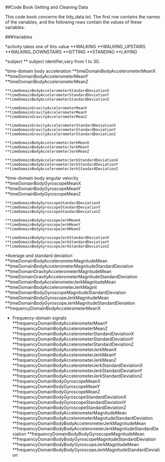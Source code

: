 ##Code Book Getting and Cleaning Data

This code book concerns the  tidy_data.txt.
The first row contains the names of the variables, and the following rows contain the values of these variables.

###Variables

*activity
	takes one of this value 
	**WALKING
	**WALKING_UPSTAIRS
	**WALKING_DOWNSTAIRS
	**SITTING
	**STANDING
	**LAYING
                                                                    
*subject
	** subject identifier,vary from 1 to 30.

*time-domain body acceleration
	**timeDomainBodyAccelerometerMeanX                                  
	**timeDomainBodyAccelerometerMeanY                                 
	**timeDomainBodyAccelerometerMeanZ     
	
	**timeDomainBodyAccelerometerStandardDeviationX                   
	**timeDomainBodyAccelerometerStandardDeviationY                     
	**timeDomainBodyAccelerometerStandardDeviationZ  
	
	**timeDomainGravityAccelerometerMeanX                              
	**timeDomainGravityAccelerometerMeanY                              
	**timeDomainGravityAccelerometerMeanZ    
	
	**timeDomainGravityAccelerometerStandardDeviationX                 
	**timeDomainGravityAccelerometerStandardDeviationY                  
	**timeDomainGravityAccelerometerStandardDeviationZ    
	
	**timeDomainBodyAccelerometerJerkMeanX                            
	**timeDomainBodyAccelerometerJerkMeanY                             
	**timeDomainBodyAccelerometerJerkMeanZ   
	
	**timeDomainBodyAccelerometerJerkStandardDeviationX                 
	**timeDomainBodyAccelerometerJerkStandardDeviationY                 
	**timeDomainBodyAccelerometerJerkStandardDeviationZ  
	
*time-domain body angular velocity	
	**timeDomainBodyGyroscopeMeanX                                     
	**timeDomainBodyGyroscopeMeanY                                      
	**timeDomainBodyGyroscopeMeanZ   
	
	**timeDomainBodyGyroscopeStandardDeviationX                        
	**timeDomainBodyGyroscopeStandardDeviationY                         
	**timeDomainBodyGyroscopeStandardDeviationZ  
	
	**timeDomainBodyGyroscopeJerkMeanX                                  
	**timeDomainBodyGyroscopeJerkMeanY                                 
	**timeDomainBodyGyroscopeJerkMeanZ     
	
	**timeDomainBodyGyroscopeJerkStandardDeviationX                     
	**timeDomainBodyGyroscopeJerkStandardDeviationY                     
	**timeDomainBodyGyroscopeJerkStandardDeviationZ 
	
*Average and standard deviation 
	**timeDomainBodyAccelerometerMagnitudeMean                          
	**timeDomainBodyAccelerometerMagnitudeStandardDeviation            
	**timeDomainGravityAccelerometerMagnitudeMean                       
	**timeDomainGravityAccelerometerMagnitudeStandardDeviation          
	**timeDomainBodyAccelerometerJerkMagnitudeMean                     
	**timeDomainBodyAccelerometerJerkMagnit                              
	**timeDomainBodyGyroscopeMagnitudeStandardDeviation                
	**timeDomainBodyGyroscopeJerkMagnitudeMean                       
	**timeDomainBodyGyroscopeJerkMagnitudeStandardDeviation             
	**frequencyDomainBodyAccelerometerMeanX     

* Frequency-domain signals                       
	**frequencyDomainBodyAccelerometerMeanY                            
	**frequencyDomainBodyAccelerometerMeanZ                            
	**frequencyDomainBodyAccelerometerStandardDeviationX                
	**frequencyDomainBodyAccelerometerStandardDeviationY                
	**frequencyDomainBodyAccelerometerStandardDeviationZ                
	**frequencyDomainBodyAccelerometerJerkMeanX                         
	**frequencyDomainBodyAccelerometerJerkMeanY                        
	**frequencyDomainBodyAccelerometerJerkMeanZ                        
	**frequencyDomainBodyAccelerometerJerkStandardDeviationX           
	**frequencyDomainBodyAccelerometerJerkStandardDeviationY           
	**frequencyDomainBodyAccelerometerJerkStandardDeviationZ            
	**frequencyDomainBodyGyroscopeMeanX                                 
	**frequencyDomainBodyGyroscopeMeanY                                
	**frequencyDomainBodyGyroscopeMeanZ                               
	**frequencyDomainBodyGyroscopeStandardDeviationX                   
	**frequencyDomainBodyGyroscopeStandardDeviationY                    
	**frequencyDomainBodyGyroscopeStandardDeviationZ                    
	**frequencyDomainBodyAccelerometerMagnitudeMean                     
	**frequencyDomainBodyAccelerometerMagnitudeStandardDeviation       
	**frequencyDomainBodyBodyAccelerometerJerkMagnitudeMean             
	**frequencyDomainBodyBodyAccelerometerJerkMagnitudeStandardDeviation
	**frequencyDomainBodyBodyGyroscopeMagnitudeMean                   
	**frequencyDomainBodyBodyGyroscopeMagnitudeStandardDeviation       
	**frequencyDomainBodyBodyGyroscopeJerkMagnitudeMean                
	**frequencyDomainBodyBodyGyroscopeJerkMagnitudeStandardDeviation   
